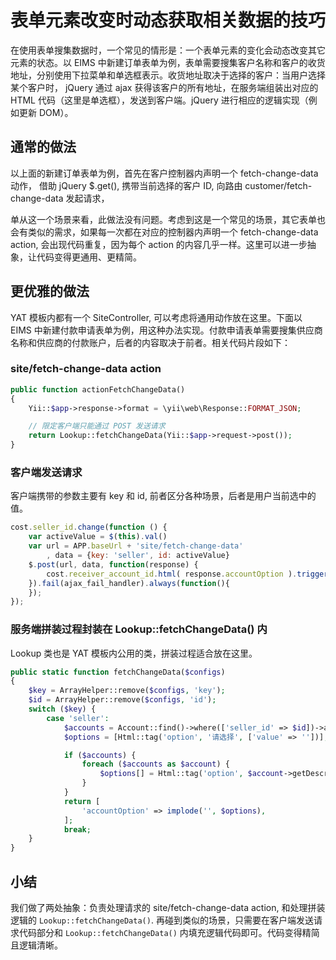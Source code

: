 # 表单元素改变时动态获取相关数据的技巧

在使用表单搜集数据时，一个常见的情形是：一个表单元素的变化会动态改变其它元素的状态。以 EIMS 中新建订单表单为例，表单需要搜集客户名称和客户的收货地址，分别使用下拉菜单和单选框表示。收货地址取决于选择的客户：当用户选择某个客户时， jQuery 通过 ajax 获得该客户的所有地址，在服务端组装出对应的 HTML 代码（这里是单选框），发送到客户端。jQuery 进行相应的逻辑实现（例如更新 DOM）。

## 通常的做法

以上面的新建订单表单为例，首先在客户控制器内声明一个 fetch-change-data 动作， 借助 jQuery $.get(), 携带当前选择的客户 ID, 向路由 customer/fetch-change-data 发起请求，

单从这一个场景来看，此做法没有问题。考虑到这是一个常见的场景，其它表单也会有类似的需求，如果每一次都在对应的控制器内声明一个 fetch-change-data action, 会出现代码重复，因为每个 action 的内容几乎一样。这里可以进一步抽象，让代码变得更通用、更精简。

## 更优雅的做法

YAT 模板内都有一个 SiteController, 可以考虑将通用动作放在这里。下面以 EIMS 中新建付款申请表单为例，用这种办法实现。付款申请表单需要搜集供应商名称和供应商的付款账户，后者的内容取决于前者。相关代码片段如下：

### site/fetch-change-data action

```php
public function actionFetchChangeData()
{
    Yii::$app->response->format = \yii\web\Response::FORMAT_JSON;

    // 限定客户端只能通过 POST 发送请求
    return Lookup::fetchChangeData(Yii::$app->request->post());
}
```

### 客户端发送请求

客户端携带的参数主要有 key 和 id, 前者区分各种场景，后者是用户当前选中的值。

```js
cost.seller_id.change(function () {
    var activeValue = $(this).val()
    var url = APP.baseUrl + 'site/fetch-change-data'
        , data = {key: 'seller', id: activeValue}
    $.post(url, data, function(response) {
        cost.receiver_account_id.html( response.accountOption ).trigger('change')
    }).fail(ajax_fail_handler).always(function(){
    });
});
```


### 服务端拼装过程封装在 Lookup::fetchChangeData() 内

Lookup 类也是 YAT 模板内公用的类，拼装过程适合放在这里。

```php
public static function fetchChangeData($configs)
{
    $key = ArrayHelper::remove($configs, 'key');
    $id = ArrayHelper::remove($configs, 'id');
    switch ($key) {
        case 'seller':
            $accounts = Account::find()->where(['seller_id' => $id])->all();
            $options = [Html::tag('option', '请选择', ['value' => ''])];

            if ($accounts) {
                foreach ($accounts as $account) {
                    $options[] = Html::tag('option', $account->getDescription(), ['value' => $account->id]);
                }
            }
            return [
                'accountOption' => implode('', $options),
            ];
            break;
    }
}
```

## 小结

我们做了两处抽象：负责处理请求的 site/fetch-change-data action, 和处理拼装逻辑的 `Lookup::fetchChangeData()`. 再碰到类似的场景，只需要在客户端发送请求代码部分和 `Lookup::fetchChangeData()` 内填充逻辑代码即可。代码变得精简且逻辑清晰。
